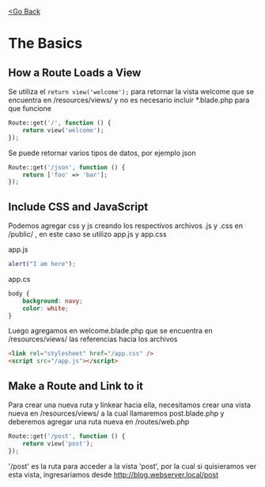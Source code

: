[<Go Back](/README.md)

# The Basics

## How a Route Loads a View

Se utiliza el `return view('welcome');` para retornar la vista welcome que se encuentra en /resources/views/ y no es necesario incluir \*.blade.php para que funcione

```php
Route::get('/', function () {
    return view('welcome');
});
```

Se puede retornar varios tipos de datos, por ejemplo json

```php
Route::get('/json', function () {
    return ['foo' => 'bar'];
});
```

## Include CSS and JavaScript

Podemos agregar css y js creando los respectivos archivos .js y .css en /public/ , en este caso se utilizo app.js y app.css

app.js

```js
alert("I am here");
```

app.cs

```css
body {
    background: navy;
    color: white;
}
```

Luego agregamos en welcome.blade.php que se encuentra en /resources/views/ las referencias hacia los archivos

```html
<link rel="stylesheet" href="/app.css" />
<script src="/app.js"></script>
```

## Make a Route and Link to it

Para crear una nueva ruta y linkear hacia ella, necesitamos crear una vista nueva en /resources/views/ a la cual llamaremos post.blade.php y deberemos agregar una ruta nueva en /routes/web.php

```php
Route::get('/post', function () {
    return view('post');
});
```

'/post' es la ruta para acceder a la vista 'post', por la cual si quisieramos ver esta vista, ingresariamos desde http://blog.webserver.local/post
